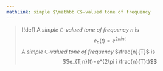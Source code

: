 ```yaml
---
mathLink: simple $\mathbb C$-valued tone of frequency
---
```

>[!def]
>A *simple $\mathbb{C}$-valued tone of frequency* $n$ is $$e_{n}(t)=e^{2\pi int}$$
>A *simple $\mathbb{C}$-valued tone of frequency* $\frac{n}{T}$ is $$e_{T;n}(t)=e^{2\pi i \frac{n}{T}t}$$


